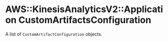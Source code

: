 # AWS::KinesisAnalyticsV2::Application CustomArtifactsConfiguration<a name="aws-properties-kinesisanalyticsv2-application-customartifactsconfiguration"></a>

A list of `CustomArtifactConfiguration` objects\.